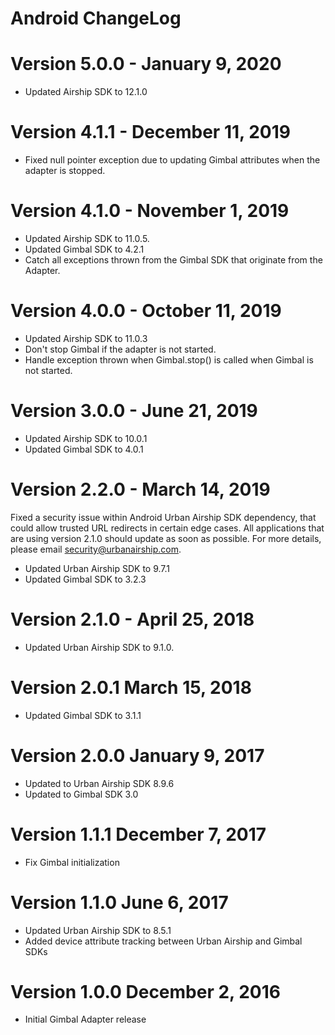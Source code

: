 Android ChangeLog
=================

Version 5.0.0 - January 9, 2020
================================
- Updated Airship SDK to 12.1.0

Version 4.1.1 - December 11, 2019
=================================
- Fixed null pointer exception due to updating Gimbal attributes when the adapter is stopped.

Version 4.1.0 - November 1, 2019
================================
- Updated Airship SDK to 11.0.5.
- Updated Gimbal SDK to 4.2.1
- Catch all exceptions thrown from the Gimbal SDK that originate from the Adapter.

Version 4.0.0 - October 11, 2019
================================
- Updated Airship SDK to 11.0.3
- Don't stop Gimbal if the adapter is not started.
- Handle exception thrown when Gimbal.stop() is called when Gimbal is not started.

Version 3.0.0 - June 21, 2019
==============================
- Updated Airship SDK to 10.0.1
- Updated Gimbal SDK to 4.0.1

Version 2.2.0 - March 14, 2019
==============================
Fixed a security issue within Android Urban Airship SDK dependency, that could allow trusted URL redirects in
certain edge cases. All applications that are using version 2.1.0 should update as soon as possible.
For more details, please email security@urbanairship.com.

- Updated Urban Airship SDK to 9.7.1
- Updated Gimbal SDK to 3.2.3

Version 2.1.0 - April 25, 2018
==============================
- Updated Urban Airship SDK to 9.1.0.

Version 2.0.1 March 15, 2018
============================
- Updated Gimbal SDK to 3.1.1

Version 2.0.0 January 9, 2017
=============================
- Updated to Urban Airship SDK 8.9.6
- Updated to Gimbal SDK 3.0

Version 1.1.1 December 7, 2017
==============================
- Fix Gimbal initialization

Version 1.1.0 June 6, 2017
==========================
- Updated Urban Airship SDK to 8.5.1
- Added device attribute tracking between Urban Airship and Gimbal SDKs

Version 1.0.0 December 2, 2016
==============================
- Initial Gimbal Adapter release
